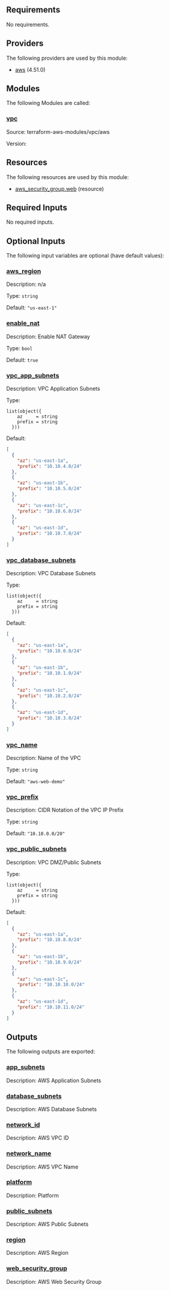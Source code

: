 ## Requirements

No requirements.

## Providers

The following providers are used by this module:

- <a name="provider_aws"></a> [aws](#provider\_aws) (4.51.0)

## Modules

The following Modules are called:

### <a name="module_vpc"></a> [vpc](#module\_vpc)

Source: terraform-aws-modules/vpc/aws

Version:

## Resources

The following resources are used by this module:

- [aws_security_group.web](https://registry.terraform.io/providers/hashicorp/aws/latest/docs/resources/security_group) (resource)

## Required Inputs

No required inputs.

## Optional Inputs

The following input variables are optional (have default values):

### <a name="input_aws_region"></a> [aws\_region](#input\_aws\_region)

Description: n/a

Type: `string`

Default: `"us-east-1"`

### <a name="input_enable_nat"></a> [enable\_nat](#input\_enable\_nat)

Description: Enable NAT Gateway

Type: `bool`

Default: `true`

### <a name="input_vpc_app_subnets"></a> [vpc\_app\_subnets](#input\_vpc\_app\_subnets)

Description: VPC Application Subnets

Type:

```hcl
list(object({
    az     = string
    prefix = string
  }))
```

Default:

```json
[
  {
    "az": "us-east-1a",
    "prefix": "10.10.4.0/24"
  },
  {
    "az": "us-east-1b",
    "prefix": "10.10.5.0/24"
  },
  {
    "az": "us-east-1c",
    "prefix": "10.10.6.0/24"
  },
  {
    "az": "us-east-1d",
    "prefix": "10.10.7.0/24"
  }
]
```

### <a name="input_vpc_database_subnets"></a> [vpc\_database\_subnets](#input\_vpc\_database\_subnets)

Description: VPC Database Subnets

Type:

```hcl
list(object({
    az     = string
    prefix = string
  }))
```

Default:

```json
[
  {
    "az": "us-east-1a",
    "prefix": "10.10.0.0/24"
  },
  {
    "az": "us-east-1b",
    "prefix": "10.10.1.0/24"
  },
  {
    "az": "us-east-1c",
    "prefix": "10.10.2.0/24"
  },
  {
    "az": "us-east-1d",
    "prefix": "10.10.3.0/24"
  }
]
```

### <a name="input_vpc_name"></a> [vpc\_name](#input\_vpc\_name)

Description: Name of the VPC

Type: `string`

Default: `"aws-web-demo"`

### <a name="input_vpc_prefix"></a> [vpc\_prefix](#input\_vpc\_prefix)

Description: CIDR Notation of the VPC IP Prefix

Type: `string`

Default: `"10.10.0.0/20"`

### <a name="input_vpc_public_subnets"></a> [vpc\_public\_subnets](#input\_vpc\_public\_subnets)

Description: VPC DMZ/Public Subnets

Type:

```hcl
list(object({
    az     = string
    prefix = string
  }))
```

Default:

```json
[
  {
    "az": "us-east-1a",
    "prefix": "10.10.8.0/24"
  },
  {
    "az": "us-east-1b",
    "prefix": "10.10.9.0/24"
  },
  {
    "az": "us-east-1c",
    "prefix": "10.10.10.0/24"
  },
  {
    "az": "us-east-1d",
    "prefix": "10.10.11.0/24"
  }
]
```

## Outputs

The following outputs are exported:

### <a name="output_app_subnets"></a> [app\_subnets](#output\_app\_subnets)

Description: AWS Application Subnets

### <a name="output_database_subnets"></a> [database\_subnets](#output\_database\_subnets)

Description: AWS Database Subnets

### <a name="output_network_id"></a> [network\_id](#output\_network\_id)

Description: AWS VPC ID

### <a name="output_network_name"></a> [network\_name](#output\_network\_name)

Description: AWS VPC Name

### <a name="output_platform"></a> [platform](#output\_platform)

Description: Platform

### <a name="output_public_subnets"></a> [public\_subnets](#output\_public\_subnets)

Description: AWS Public Subnets

### <a name="output_region"></a> [region](#output\_region)

Description: AWS Region

### <a name="output_web_security_group"></a> [web\_security\_group](#output\_web\_security\_group)

Description: AWS Web Security Group
